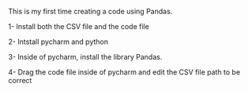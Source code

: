 This is my first time creating a code using Pandas.

1- Install both the CSV file and the code file

2- Intstall pycharm and python

3- Inside of pycharm, install the library Pandas.

4- Drag the code file inside of pycharm and edit the CSV file path to be correct
